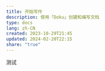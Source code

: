 ```yaml
---  
title: 开始写作  
description: 使用「Doku」创建和编写文档  
type: docs  
lang: zh-CN  
created: 2023-10-29T21:45  
updated: 2024-02-20T22:15  
share: "true"  
---  
```

  
测试